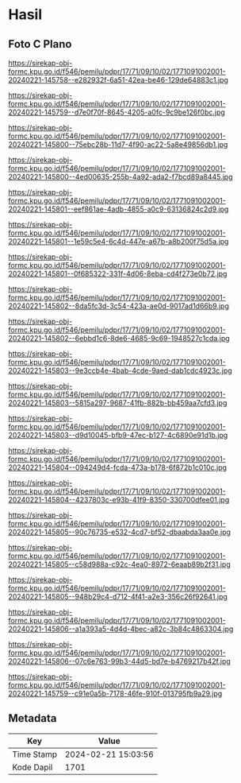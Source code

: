 # Hasil

## Foto C Plano

https://sirekap-obj-formc.kpu.go.id/f546/pemilu/pdpr/17/71/09/10/02/1771091002001-20240221-145758--e282932f-6a51-42ea-be46-129de64883c1.jpg

https://sirekap-obj-formc.kpu.go.id/f546/pemilu/pdpr/17/71/09/10/02/1771091002001-20240221-145759--d7e0f70f-8645-4205-a0fc-9c9be126f0bc.jpg

https://sirekap-obj-formc.kpu.go.id/f546/pemilu/pdpr/17/71/09/10/02/1771091002001-20240221-145800--75ebc28b-11d7-4f90-ac22-5a8e49856db1.jpg

https://sirekap-obj-formc.kpu.go.id/f546/pemilu/pdpr/17/71/09/10/02/1771091002001-20240221-145800--4ed00635-255b-4a92-ada2-f7bcd89a8445.jpg

https://sirekap-obj-formc.kpu.go.id/f546/pemilu/pdpr/17/71/09/10/02/1771091002001-20240221-145801--eef861ae-4adb-4855-a0c9-63136824c2d9.jpg

https://sirekap-obj-formc.kpu.go.id/f546/pemilu/pdpr/17/71/09/10/02/1771091002001-20240221-145801--1e59c5e4-6c4d-447e-a67b-a8b200f75d5a.jpg

https://sirekap-obj-formc.kpu.go.id/f546/pemilu/pdpr/17/71/09/10/02/1771091002001-20240221-145801--0f685322-331f-4d06-8eba-cd4f273e0b72.jpg

https://sirekap-obj-formc.kpu.go.id/f546/pemilu/pdpr/17/71/09/10/02/1771091002001-20240221-145802--8da5fc3d-3c54-423a-ae0d-9017ad1d66b9.jpg

https://sirekap-obj-formc.kpu.go.id/f546/pemilu/pdpr/17/71/09/10/02/1771091002001-20240221-145802--6ebbd1c6-8de6-4685-9c69-1948527c1cda.jpg

https://sirekap-obj-formc.kpu.go.id/f546/pemilu/pdpr/17/71/09/10/02/1771091002001-20240221-145803--9e3ccb4e-4bab-4cde-9aed-dab1cdc4923c.jpg

https://sirekap-obj-formc.kpu.go.id/f546/pemilu/pdpr/17/71/09/10/02/1771091002001-20240221-145803--5815a297-9687-41fb-882b-bb459aa7cfd3.jpg

https://sirekap-obj-formc.kpu.go.id/f546/pemilu/pdpr/17/71/09/10/02/1771091002001-20240221-145803--d9d10045-bfb9-47ec-b127-4c6890e91d1b.jpg

https://sirekap-obj-formc.kpu.go.id/f546/pemilu/pdpr/17/71/09/10/02/1771091002001-20240221-145804--094249d4-fcda-473a-b178-6f872b1c010c.jpg

https://sirekap-obj-formc.kpu.go.id/f546/pemilu/pdpr/17/71/09/10/02/1771091002001-20240221-145804--4237803c-e93b-41f9-8350-330700dfee01.jpg

https://sirekap-obj-formc.kpu.go.id/f546/pemilu/pdpr/17/71/09/10/02/1771091002001-20240221-145805--90c76735-e532-4cd7-bf52-dbaabda3aa0e.jpg

https://sirekap-obj-formc.kpu.go.id/f546/pemilu/pdpr/17/71/09/10/02/1771091002001-20240221-145805--c58d988a-c92c-4ea0-8972-6eaab89b2f31.jpg

https://sirekap-obj-formc.kpu.go.id/f546/pemilu/pdpr/17/71/09/10/02/1771091002001-20240221-145805--948b29c4-d712-4f41-a2e3-356c26f92641.jpg

https://sirekap-obj-formc.kpu.go.id/f546/pemilu/pdpr/17/71/09/10/02/1771091002001-20240221-145806--a1a393a5-4d4d-4bec-a82c-3b84c4863304.jpg

https://sirekap-obj-formc.kpu.go.id/f546/pemilu/pdpr/17/71/09/10/02/1771091002001-20240221-145806--07c6e763-99b3-44d5-bd7e-b4769217b42f.jpg

https://sirekap-obj-formc.kpu.go.id/f546/pemilu/pdpr/17/71/09/10/02/1771091002001-20240221-145759--c91e0a5b-7178-46fe-910f-013795fb9a29.jpg


## Metadata

| Key        | Value               |
| ---------- | ------------------- |
| Time Stamp | 2024-02-21 15:03:56 |
| Kode Dapil | 1701                |



